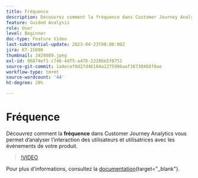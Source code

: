 ```yaml
---
title: Fréquence
description: Découvrez comment la fréquence dans Customer Journey Analytics vous permet d’analyser l’interaction des utilisateurs et utilisatrices avec les événements de votre produit.
feature: Guided Analysis
role: User
level: Beginner
doc-type: Feature Video
last-substantial-update: 2023-04-23T00:00:00Z
jira: KT-15090
thumbnail: 3428089.jpeg
exl-id: 06874ef1-c746-4df5-a476-22286e5f0751
source-git-commit: 1a4ecef0d27d46164a1275906aaf36730468f0ae
workflow-type: tm+mt
source-wordcount: '44'
ht-degree: 20%

---
```


# Fréquence

Découvrez comment la **fréquence** dans Customer Journey Analytics vous permet d’analyser l’interaction des utilisateurs et utilisatrices avec les événements de votre produit.

>[!VIDEO](https://video.tv.adobe.com/v/3435804/?captions=fre_fr&learn=on)

Pour plus dʼinformations, consultez la [documentation](https://experienceleague.adobe.com/fr/docs/analytics-platform/using/guided-analysis/trends/frequency){target="_blank"}.
